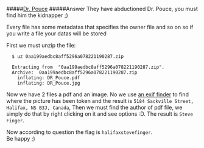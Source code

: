 #####[Dr. Pouce](http://ringzer0team.com/challenges/103)
#####Answer
They have abductioned Dr. Pouce, you must find him the kidnapper ;)

Every file has some metadatas that specifies the owner file and so on so if you write a file your datas will be stored

First we must unzip the file:
```
  $ uz 0aa199aedbc8aff5296a078221190287.zip

  Extracting from  "0aa199aedbc8aff5296a078221190287.zip".
  Archive:  0aa199aedbc8aff5296a078221190287.zip
    inflating: DR_Pouce.pdf            
    inflating: DR_Pouce.jpg
```
Now we have 2 files a pdf and an image. No we use [an exif finder](http://regex.info/exif.cgi) to find where the picture has been token and the result is `5184 Sackville Street, Halifax, NS B3J, Canada`, Then we must find the author of pdf file, we simply do that by right clicking on it and see options :D. The result is `Steve Finger`.

Now according to question the flag is `halifaxstevefinger`.  
Be happy ;)